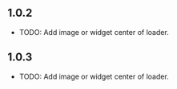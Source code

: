 ## 1.0.2

* TODO: Add image or widget center of loader.

## 1.0.3

* TODO: Add image or widget center of loader.
